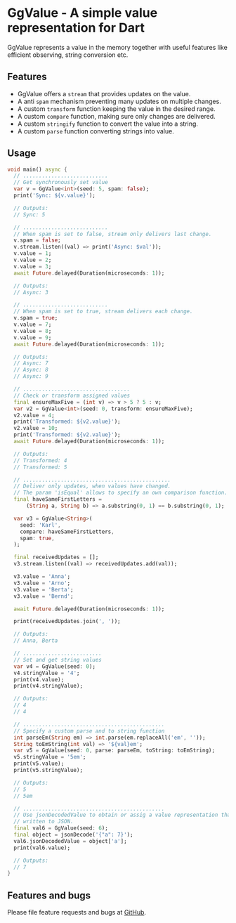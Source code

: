 # GgValue - A simple value representation for Dart

GgValue represents a value in the memory together with useful
features like efficient observing, string conversion etc.

## Features

- GgValue offers a `stream` that provides updates on the value.
- A anti `spam` mechanism preventing many updates on multiple changes.
- A custom `transform` function keeping the value in the desired range.
- A custom `compare` function, making sure only changes are delivered.
- A custom `stringify` function to convert the value into a string.
- A custom `parse` function converting strings into value.

## Usage

```dart
void main() async {
  // ...........................
  // Get synchronously set value
  var v = GgValue<int>(seed: 5, spam: false);
  print('Sync: ${v.value}');

  // Outputs:
  // Sync: 5

  // ...........................
  // When spam is set to false, stream only delivers last change.
  v.spam = false;
  v.stream.listen((val) => print('Async: $val'));
  v.value = 1;
  v.value = 2;
  v.value = 3;
  await Future.delayed(Duration(microseconds: 1));

  // Outputs:
  // Async: 3

  // ...........................
  // When spam is set to true, stream delivers each change.
  v.spam = true;
  v.value = 7;
  v.value = 8;
  v.value = 9;
  await Future.delayed(Duration(microseconds: 1));

  // Outputs:
  // Async: 7
  // Async: 8
  // Async: 9

  // ..................................
  // Check or transform assigned values
  final ensureMaxFive = (int v) => v > 5 ? 5 : v;
  var v2 = GgValue<int>(seed: 0, transform: ensureMaxFive);
  v2.value = 4;
  print('Transformed: ${v2.value}');
  v2.value = 10;
  print('Transformed: ${v2.value}');
  await Future.delayed(Duration(microseconds: 1));

  // Outputs:
  // Transformed: 4
  // Transformed: 5

  // ...............................................
  // Deliver only updates, when values have changed.
  // The param 'isEqual' allows to specify an own comparison function.
  final haveSameFirstLetters =
      (String a, String b) => a.substring(0, 1) == b.substring(0, 1);

  var v3 = GgValue<String>(
    seed: 'Karl',
    compare: haveSameFirstLetters,
    spam: true,
  );

  final receivedUpdates = [];
  v3.stream.listen((val) => receivedUpdates.add(val));

  v3.value = 'Anna';
  v3.value = 'Arno';
  v3.value = 'Berta';
  v3.value = 'Bernd';

  await Future.delayed(Duration(microseconds: 1));

  print(receivedUpdates.join(', '));

  // Outputs:
  // Anna, Berta

  // .........................
  // Set and get string values
  var v4 = GgValue(seed: 0);
  v4.stringValue = '4';
  print(v4.value);
  print(v4.stringValue);

  // Outputs:
  // 4
  // 4

  // .............................................
  // Specify a custom parse and to string function
  int parseEm(String em) => int.parse(em.replaceAll('em', ''));
  String toEmString(int val) => '${val}em';
  var v5 = GgValue(seed: 0, parse: parseEm, toString: toEmString);
  v5.stringValue = '5em';
  print(v5.value);
  print(v5.stringValue);

  // Outputs:
  // 5
  // 5em

  // .............................................
  // Use jsonDecodedValue to obtain or assig a value representation that can be
  // written to JSON.
  final val6 = GgValue(seed: 6);
  final object = jsonDecode('{"a": 7}');
  val6.jsonDecodedValue = object['a'];
  print(val6.value);

  // Outputs:
  // 7
}

```

## Features and bugs

Please file feature requests and bugs at [GitHub](https://github.com/inlavigo/gg_value).

